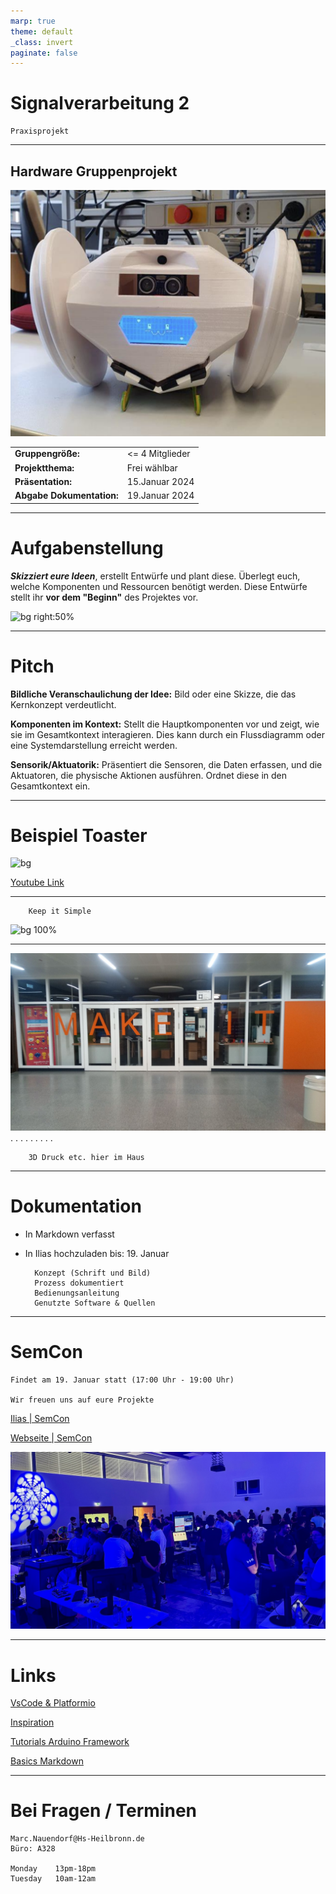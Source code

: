 ```yaml
---
marp: true
theme: default
_class: invert
paginate: false         
---
```



# Signalverarbeitung 2
    Praxisprojekt

---

## Hardware Gruppenprojekt

![bg left:40%](https://github.com/Nr44suessauer/MarkdownSheets/blob/main/Presentations/Pictures/Boombot.jpg.png?raw=true)

|  |  |
| ----------- | ----------- |
| **Gruppengröße:**| <= 4 Mitglieder |
| **Projektthema:** | Frei wählbar |
| **Präsentation:** | 15.Januar 2024 |
| **Abgabe Dokumentation:**  | 19.Januar 2024 |

---
# Aufgabenstellung
***Skizziert eure Ideen***, erstellt Entwürfe und plant diese. Überlegt euch, welche Komponenten und Ressourcen benötigt werden. Diese Entwürfe stellt ihr **vor dem "Beginn"** des Projektes vor.

![bg right:50%](https://github.com/Nr44suessauer/MarkdownSheets/blob/main/Presentations/Pictures/CleanBot.jpg.png?raw=true)

---

# Pitch

**Bildliche Veranschaulichung der Idee:**
Bild oder eine Skizze, die das Kernkonzept verdeutlicht.

**Komponenten im Kontext:**
Stellt die Hauptkomponenten vor und zeigt, wie sie im Gesamtkontext interagieren. Dies kann durch ein Flussdiagramm oder eine Systemdarstellung erreicht werden.

**Sensorik/Aktuatorik:**
Präsentiert die Sensoren, die Daten erfassen, und die Aktuatoren, die physische Aktionen ausführen. Ordnet diese in den Gesamtkontext ein.

---
# **Beispiel Toaster**

![bg ](https://cdn.mos.cms.futurecdn.net/gJgptKbP2g3hyJjqnPcUan-1200-80.jpg)

[Youtube Link](
 https://www.youtube.com/watch?v=DXrW-V-TpqE)

---
        Keep it Simple 

![bg 100%](https://github.com/Nr44suessauer/MarkdownSheets/blob/main/Presentations/Pictures/functionOverconstruction.jpg?raw=true)

---
![bg 100%](https://github.com/Nr44suessauer/MarkdownSheets/blob/main/Presentations/Pictures/3Dlab.jpg?raw=true)
.
.
.
.
.
.
.
.
.

        3D Druck etc. hier im Haus

---

# **Dokumentation**

- In Markdown verfasst
- In Ilias hochzuladen bis: 19. Januar

        Konzept (Schrift und Bild)
        Prozess dokumentiert
        Bedienungsanleitung
        Genutzte Software & Quellen

---

# SemCon
    Findet am 19. Januar statt (17:00 Uhr - 19:00 Uhr)

    Wir freuen uns auf eure Projekte

[Ilias | SemCon](
 https://ilias.hs-heilbronn.de/ilias.php?ref_id=710107&cmdClass=ilrepositorygui&cmdNode=xq&baseClass=ilrepositorygui#il_mhead_t_focus)

[Webseite | SemCon](https://www.hs-heilbronn.de/de/semcon)

![bg right:50%](https://github.com/Nr44suessauer/MarkdownSheets/blob/main/Presentations/Pictures/semcon.jpg?raw=true)

---

# Links

[VsCode & Platformio](https://github.com/Nr44suessauer/MarkdownSheets/blob/main/Platformio/VsCode%26Platformio_Intruduction_DE.md)

[Inspiration](https://www.youtube.com/playlist?list=PLQ6JQ5ZKEZn9YALmsY5SoPJMMOneK5-rn)

[Tutorials Arduino Framework](https://docs.arduino.cc/built-in-examples/control-structures/SwitchCase2)

[Basics Markdown](https://www.markdownguide.org/basic-syntax/)

---
# Bei Fragen / Terminen
    Marc.Nauendorf@Hs-Heilbronn.de
    Büro: A328

    Monday    13pm-18pm 
    Tuesday   10am-12am 

